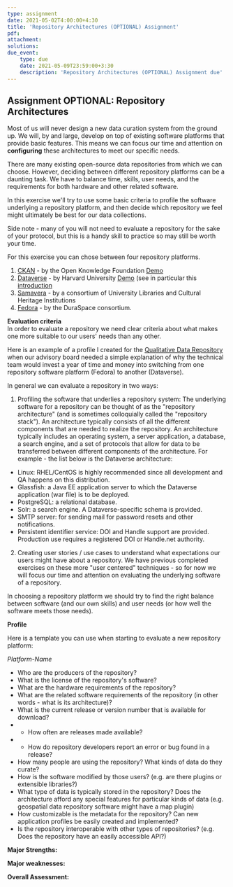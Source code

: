 ```yaml
---
type: assignment
date: 2021-05-02T4:00:00+4:30
title: 'Repository Architectures (OPTIONAL) Assignment'
pdf:
attachment:
solutions:
due_event: 
    type: due
    date: 2021-05-09T23:59:00+3:30
    description: 'Repository Architectures (OPTIONAL) Assignment due'
---
```

## Assignment OPTIONAL: Repository Architectures
Most of us will never design a new data curation system from the ground up. We will, by and large, develop on top of existing software platforms that provide basic features. This means we can focus our time and attention on **configuring** these architectures to meet our specific needs.  

There are many existing open-source data repositories from which we can choose. However, deciding between different repository platforms can be a daunting task. We have to balance time, skills, user needs, and the requirements for both hardware and other related software.

In this exercise we'll try to use some basic criteria to profile the software underlying a repository platform, and then decide which repository we feel might ultimately be best for our data collections.

Side note - many of you will not need to evaluate a repository for the sake of your protocol, but this is a handy skill to practice so may still be worth your time.  

For this exercise you can chose between four repository platforms.

1. [CKAN](https://ckan.org/) - by the Open Knowledge Foundation [Demo](http://demo.ckan.org/)
2. [Dataverse](http://dataverse.org/) - by Harvard University [Demo](https://demo.dataverse.org/) (see in particular this [introduction](http://guides.dataverse.org/en/latest/installation/intro.html#intended-audience)
3. [Samavera]( https://samvera.org/samvera-open-source-repository-framework/technology-stack/) - by a consortium of University Libraries and Cultural Heritage Institutions
4. [Fedora](https://wiki.duraspace.org/display/FF) - by the DuraSpace consortium.

**Evaluation criteria**       
In order to evaluate a repository we need clear criteria about what makes one more suitable to our users' needs than any other.

Here is an example of a profile I created for the [Qualitative Data Repository](https://docs.google.com/document/d/1_wB4SUWwsZYcYq87k4_GfFxL9pPYXDqFsTGwhXhriQY/edit) when our advisory board needed a simple explanation of why the technical team would invest a year of time and money into switching from one repository software platform (Fedora) to another (Dataverse).

In general we can evaluate a repository in two ways:

1. Profiling the software that underlies a repository system: The underlying software for a repository can be thought of as the "repository architecture" (and is sometimes colloquially called the "repository stack"). An architecture typically consists of all the different components that are needed to realize the repository. An architecture typically includes an operating system, a server application, a database, a search engine, and a set of protocols that allow for data to be transferred between different components of the architecture. For example - the list below is the Dataverse architecture:

- Linux: RHEL/CentOS is highly recommended since all development and QA happens on this distribution.
- Glassfish: a Java EE application server to which the Dataverse application (war file) is to be deployed.
- PostgreSQL: a relational database.
- Solr: a search engine. A Dataverse-specific schema is provided.
- SMTP server: for sending mail for password resets and other notifications.
- Persistent identifier service: DOI and Handle support are provided. Production use requires a registered DOI or Handle.net authority.

2. Creating user stories / use cases to understand what expectations our users might have about a repository. We have previous completed exercises on these more "user centered" techniques - so for now we will focus our time and attention on evaluating the underlying software of a repository.  

In choosing a repository platform we should try to find the right balance between software (and our own skills) and user needs (or how well the software meets those needs).

**Profile**

Here is a template you can use when starting to evaluate a new repository platform:

*Platform-Name*

- Who are the producers of the repository?
- What is the license of the repository's software?  
- What are the hardware requirements of the repository?
- What are the related software requirements of the repository (in other words - what is its architecture)?  
- What is the current release or version number that is available for download?
- - How often are releases made available?
- - How do repository developers report an error or bug found in a release?
- How many people are using the repository? What kinds of data do they curate?
- How is the software modified by those users? (e.g. are there plugins or extensible libraries?)
- What type of data is typically stored in the repository? Does the architecture afford any special features for particular kinds of data (e.g. geospatial data repository software might have a map plugin)
- How customizable is the metadata for the repository? Can new application profiles be easily created and implemented?
- Is the repository interoperable with other types of repositories? (e.g. Does the repository have an easily accessible API?)

**Major Strengths:**

**Major weaknesses:**

**Overall Assessment:**

